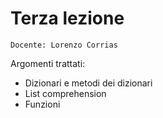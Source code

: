 # Terza lezione

`Docente: Lorenzo Corrias`

Argomenti trattati:
- Dizionari e metodi dei dizionari
- List comprehension
- Funzioni
